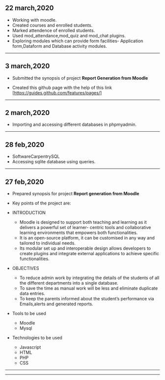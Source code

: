 ## 22 march,2020
- Working with moodle.
- Created courses and enrolled students.
- Marked attendence of enrolled students.
- Used mod_attendance,mod_quiz and mod_chat plugins.
- Exploring modules which can provide form facilities- Application form,Dataform and Database activity modules.

-----------------------------------------------------------------------------------------------------------------------------


## 3 march,2020
- Submitted the synopsis of project **Report Generation from Moodle**

- Created this github page with the help of this link
[https://guides.github.com/features/pages/]


-----------------------------------------------------------------------------------------------------------------------------

## 2 march,2020
- Importing and accessing different databases in phpmyadmin.
 
------------------------------------------------------------------------------------------------------------------------------

## 28 feb,2020
- SoftwareCarpentrySQL
- Accessing sqlite database using queries.

-----------------------------------------------------------------------------------------------------------------------------

## 27 feb,2020
- Prepared synopsis for project **Report generation from Moodle**
- Key points of the project are:
- INTRODUCTION
    - Moodle is designed to support both teaching and learning as it delivers a powerful set of learner- centric tools and collaborative learning environments that empowers both functionalities. 
    - It is an open-source platform, it can be customised in any way and tailored to individual needs. 
    - Its modular set up and interoperable design allows developers to create plugins and integrate external applications to achieve specific functionalities.
    
 - OBJECTIVES
   - To reduce admin work by integrating the details of the students of all the different departments into a single database. 
   - To save the time as manual work will be less and eliminate duplicate data entries.
    - To keep the parents informed about the student’s performance via Emails,alerts and generated reports.
    
  - Tools to be used
   
    - Moodle
    - Mysql

  - Technologies to be used

     - Javascript
    - HTML
    - PHP
    - CSS
    


-----------------------------------------------------------------------------------------------------------------------------


-----------------------------------------------------------------------------------------------------------------------------

